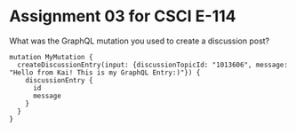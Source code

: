 # Assignment 03 for CSCI E-114

What was the GraphQL mutation you used to create a discussion post?
```
mutation MyMutation {
  createDiscussionEntry(input: {discussionTopicId: "1013606", message: "Hello from Kai! This is my GraphQL Entry:)"}) {
    discussionEntry {
      id
      message
    }
  }
}
```

